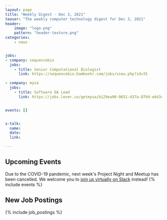 ```yaml
---
layout: page
title: "Weekly Digest - Dec 3, 2021"
teaser: "The weekly computer technology digest for Dec 3, 2021"
header:
    image: "logo.png"
    pattern: "header-texture.png"
categories:
    - news


jobs:
- company: sequencebio
  jobs:
    - title: Senior Computational Biologist
      link: https://sequencebio.bamboohr.com/jobs/view.php?id=35

- company: mysa
  jobs:
    - title: Software QA Lead
      link: https://jobs.lever.co/getmysa/b129ea90-9651-437a-87b9-e643cbd27ac0


events: []


x-talk:
  name:
  date:
  link:

---
```


## Upcoming Events
Due to the COVID-19 pandemic, next week's Project Night and Meetup has been cancelled. We welcome you to [join us virtually on Slack](https://join.slack.com/t/ctsnl/shared_invite/enQtNzE5Mzc1OTA3ODI2LTdhODg1ZTQ4YTMwNDRkYzI2OWZjOTZmYWZjNjA3N2QzMTRiZWEyNmI0MTRmYjNjMDFhZGUxNzlhY2I5YjEwMTk) instead!
{% include events %}

## New Job Postings
{% include job_postings %}
